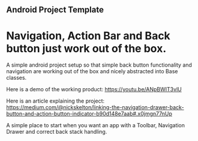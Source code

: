 ## Android Project Template
# Navigation, Action Bar and Back button just work out of the box.

A simple android project setup so that simple back button functionality and navigation are working out of the box and nicely abstracted into Base classes.

Here is a demo of the working product:
https://youtu.be/ANpBWIT3vlU

Here is an article explaining the project:
https://medium.com/@nickskelton/linking-the-navigation-drawer-back-button-and-action-button-indicator-b90d148e7aab#.x0jmgn77nUp

A simple place to start when you want an app with a Toolbar, Navigation Drawer and correct back stack handling.

